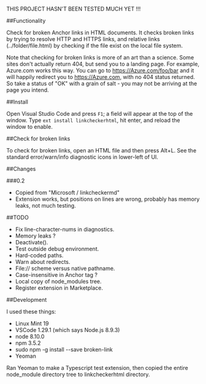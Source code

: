 
THIS PROJECT HASN'T BEEN TESTED MUCH YET !!!


##Functionality

Check for broken Anchor links in HTML documents. It checks broken links by trying to resolve HTTP and HTTPS links, and relative links (../folder/file.html) by checking if the file exist on the local file system.

Note that checking for broken links is more of an art than a science. Some sites don't actually return 404, but send you to a landing page. For example, Azure.com works this way. You can go to https://Azure.com/foo/bar and it will happily redirect you to https://Azure.com, with no 404 status returned. So take a status of "OK" with a grain of salt - you may not be arriving at the page you intend.

##Install

Open Visual Studio Code and press `F1`; a field will appear at the top of the window. Type `ext install linkcheckerhtml`, hit enter, and reload the window to enable.

##Check for broken links

To check for broken links, open an HTML file and then press Alt+L.  See the standard error/warn/info diagnostic icons in lower-left of UI.

##Changes

###0.2

* Copied from "Microsoft / linkcheckermd"
* Extension works, but positions on lines are wrong, probably has memory leaks, not much testing.

##TODO

* Fix line-character-nums in diagnostics.
* Memory leaks ?
* Deactivate().
* Test outside debug environment.
* Hard-coded paths.
* Warn about redirects.
* File:// scheme versus native pathname.
* Case-insensitive in Anchor tag ?
* Local copy of node_modules tree.
* Register extension in Marketplace.

##Development

I used these things:

* Linux Mint 19
* VSCode 1.29.1 (which says Node.js 8.9.3)
* node 8.10.0
* npm 3.5.2
* sudo npm -g install --save broken-link
* Yeoman

Ran Yeoman to make a Typescript test extension, then copied the entire
node_module directory tree to linkcheckerhtml directory.

